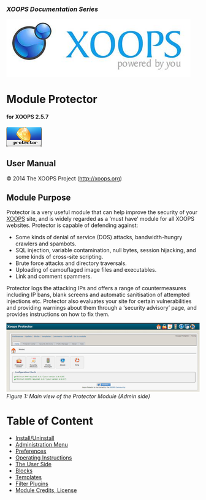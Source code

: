 ### _XOOPS Documentation Series_
![logoXoops.jpg](assets/logoXoops.jpg)

# Module Protector
#### for XOOPS 2.5.7
  
![logoModule.png](assets/logoModule.png)

## User Manual
 
© 2014 The XOOPS Project (http://xoops.org)    
  

## Module Purpose 

 
Protector is a very useful module that can help improve the security of your [XOOPS](http://www.xoops.org)  site, and is widely regarded as a ‘must have’ module for all XOOPS websites. Protector is capable of defending against:
-	Some kinds of denial of service (DOS) attacks, bandwidth-hungry crawlers and spambots.
-	SQL injection, variable contamination, null bytes, session hijacking, and some kinds of cross-site scripting.
-	Brute force attacks and directory traversals.
-	Uploading of camouflaged image files and executables.
-	Link and comment spammers.

Protector logs the attacking IPs and offers a range of countermeasures including IP bans, blank screens and automatic sanitisation of attempted injections etc. Protector also evaluates your site for certain vulnerabilities and providing warnings about them through a ‘security advisory’ page, and provides instructions on how to fix them.


 
![image001.png](assets/image001.png)  
*Figure 1: Main view of the Protector Module (Admin side)*

# Table of Content

* [Install/Uninstall](book/1install.md)
* [Administration Menu](book/2administration.md)
* [Preferences](book/3preferences.md)
* [Operating Instructions](book/4operations.md)
* [The User Side](book/5userside.md)
* [Blocks](book/6blocks.md)
* [Templates](book/7templates.md)
* [Filter Plugins](book/8other.md) 
* [Module Credits, License](book/9credits.md)
